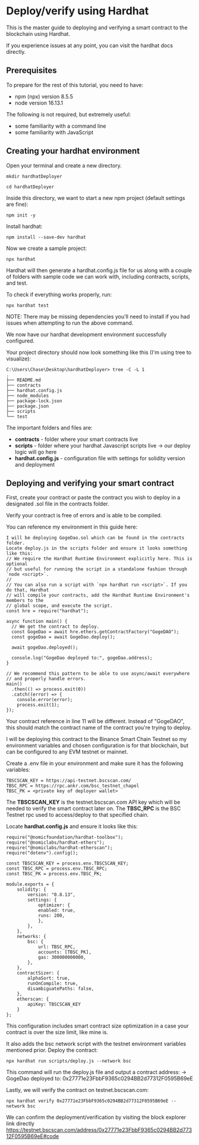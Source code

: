 # Deploy/verify using Hardhat

This is the master guide to deploying and verifying a smart contract to the blockchain using Hardhat.

If you experience issues at any point, you can visit the hardhat docs directly.

## Prerequisites

To prepare for the rest of this tutorial, you need to have:
- npm (npx) version 8.5.5
- node version 16.13.1
  
The following is not required, but extremely useful:
- some familiarity with a command line
- some familiarity with JavaScript
  
## Creating your hardhat environment

Open your terminal and create a new directory.
```
mkdir hardhatDeployer
```
```
cd hardhatDeployer
```
Inside this directory, we want to start a new npm project (default settings are fine):
```
npm init -y
```
Install hardhat:
```
npm install --save-dev hardhat
```
Now we create a sample project:
```
npx hardhat
```
Hardhat will then generate a hardhat.config.js file for us along with a couple of folders with sample code we can work with, including contracts, scripts, and test.

To check if everything works properly, run:
```
npx hardhat test
```
NOTE: There may be missing dependencies you'll need to install if you had issues when attempting to run the above command.

We now have our hardhat development environment successfully configured.

Your project directory should now look something like this (I'm using tree to visualize):
```
C:\Users\Chase\Desktop\hardhatDeployer> tree -C -L 1
.
├── README.md
├── contracts
├── hardhat.config.js
├── node_modules
├── package-lock.json
├── package.json
├── scripts
└── test
```
The important folders and files are:
- **contracts** - folder where your smart contracts live
- **scripts** - folder where your hardhat Javascript scripts live -> our deploy logic will go here
- **hardhat.config.js** - configuration file with settings for solidity version and deployment

## Deploying and verifying your smart contract

First, create your contract or paste the contract you wish to deploy in a designated .sol file in the contracts folder.

Verify your contract is free of errors and is able to be compiled.

You can reference my environment in this guide here:
```
I will be deploying GogeDao.sol which can be found in the contracts folder.
Locate deploy.js in the scripts folder and ensure it looks something like this:
// We require the Hardhat Runtime Environment explicitly here. This is optional
// but useful for running the script in a standalone fashion through `node <script>`.
//
// You can also run a script with `npx hardhat run <script>`. If you do that, Hardhat
// will compile your contracts, add the Hardhat Runtime Environment's members to the
// global scope, and execute the script.
const hre = require("hardhat");

async function main() {
  // We get the contract to deploy.
  const GogeDao = await hre.ethers.getContractFactory("GogeDAO");
  const gogeDao = await GogeDao.deploy();

  await gogeDao.deployed();

  console.log("GogeDao deployed to:", gogeDao.address);
}

// We recommend this pattern to be able to use async/await everywhere
// and properly handle errors.
main()
  .then(() => process.exit(0))
  .catch((error) => {
    console.error(error);
    process.exit(1);
});
```
Your contract reference in line 11 will be different. Instead of "GogeDAO", this should match the contract name of the contract you're trying to deploy.

I will be deploying this contract to the Binance Smart Chain Testnet so my environment variables and chosen configuration is for that blockchain, but can be configured to any EVM testnet or mainnet.

Create a .env file in your environment and make sure it has the following variables:
```
TBSCSCAN_KEY = https://api-testnet.bscscan.com/
TBSC_RPC = https://rpc.ankr.com/bsc_testnet_chapel
TBSC_PK = <private key of deployer wallet>
```
The **TBSCSCAN_KEY** is the testnet.bscscan.com API key which will be needed to verify the smart contract later on.
The **TBSC_RPC** is the BSC Testnet rpc used to access/deploy to that specified chain.

Locate **hardhat.config.js** and ensure it looks like this:
```
require("@nomicfoundation/hardhat-toolbox");
require("@nomiclabs/hardhat-ethers");
require("@nomiclabs/hardhat-etherscan");
require("dotenv").config();

const TBSCSCAN_KEY = process.env.TBSCSCAN_KEY;
const TBSC_RPC = process.env.TBSC_RPC;
const TBSC_PK = process.env.TBSC_PK;

module.exports = {
    solidity: {
        version: "0.8.13",
        settings: {
            optimizer: {
            enabled: true,
            runs: 200,
            },
        },
    },
    networks: {
        bsc: {
            url: TBSC_RPC,
            accounts: [TBSC_PK],
            gas: 300000000000,
        },
    },
    contractSizer: {
        alphaSort: true,
        runOnCompile: true,
        disambiguatePaths: false,
    },
    etherscan: {
        apiKey: TBSCSCAN_KEY
    }
};
```
This configuration includes smart contract size optimization in a case your contract is over the size limit, like mine is.

It also adds the bsc network script with the testnet environment variables mentioned prior.
Deploy the contract:
```
npx hardhat run scripts/deploy.js --network bsc
```
This command will run the deploy.js file and output a contract address:
-> GogeDao deployed to: 0x27771e23FbbF9365c0294BB2d77312F0595B69eE

Lastly, we will verify the contract on testnet.bscscan.com:
```
npx hardhat verify 0x27771e23FbbF9365c0294BB2d77312F0595B69eE --network bsc
```
We can confirm the deployment/verification by visiting the block explorer link directly
https://testnet.bscscan.com/address/0x27771e23FbbF9365c0294BB2d77312F0595B69eE#code
